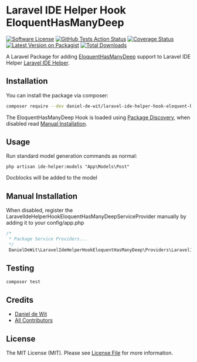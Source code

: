 # Laravel IDE Helper Hook EloquentHasManyDeep

[![Software License](https://img.shields.io/badge/license-MIT-brightgreen.svg?style=flat-square)](LICENSE.md)
[![GitHub Tests Action Status](https://img.shields.io/github/workflow/status/daniel-de-wit/laravel-ide-helper-hook-eloquent-has-many-deep/run-tests?label=tests)](https://github.com/daniel-de-wit/laravel-ide-helper-hook-eloquent-has-many-deep/actions?query=workflow%3Arun-tests+branch%3Amain)
[![Coverage Status](https://coveralls.io/repos/github/daniel-de-wit/laravel-ide-helper-hook-eloquent-has-many-deep/badge.svg?branch=main)](https://coveralls.io/github/daniel-de-wit/laravel-ide-helper-hook-eloquent-has-many-deep?branch=main)
[![Latest Version on Packagist](https://img.shields.io/packagist/v/daniel-de-wit/laravel-ide-helper-hook-eloquent-has-many-deep.svg?style=flat-square)](https://packagist.org/packages/daniel-de-wit/laravel-ide-helper-hook-eloquent-has-many-deep)
[![Total Downloads](https://img.shields.io/packagist/dt/daniel-de-wit/laravel-ide-helper-hook-eloquent-has-many-deep.svg?style=flat-square)](https://packagist.org/packages/daniel-de-wit/laravel-ide-helper-hook-eloquent-has-many-deep)

A Laravel Package for adding [EloquentHasManyDeep](https://github.com/staudenmeir/eloquent-has-many-deep#existing-relationships) support to Laravel IDE Helper [Laravel IDE Helper](https://github.com/barryvdh/laravel-ide-helper).

## Installation

You can install the package via composer:

```bash
composer require --dev daniel-de-wit/laravel-ide-helper-hook-eloquent-has-many-deep
```

The EloquentHasManyDeep Hook is loaded using [Package Discovery](https://laravel.com/docs/8.x/packages#package-discovery), when disabled read [Manual Installation](#manual-installation).

## Usage

Run standard model generation commands as normal:

`php artisan ide-helper:models "App\Models\Post"`

Docblocks will be added to the model

## Manual Installation
When disabled, register the LaravelIdeHelperHookEloquentHasManyDeepServiceProvider manually by adding it to your config/app.php
```php
/*
 * Package Service Providers...
 */
 DanielDeWit\LaravelIdeHelperHookEloquentHasManyDeep\Providers\LaravelIdeHelperHookEloquentHasManyDeepServiceProvider::class,
```

## Testing

```bash
composer test
```

## Credits

- [Daniel de Wit](https://github.com/daniel-de-wit)
- [All Contributors](../../contributors)

## License

The MIT License (MIT). Please see [License File](LICENSE.md) for more information.

